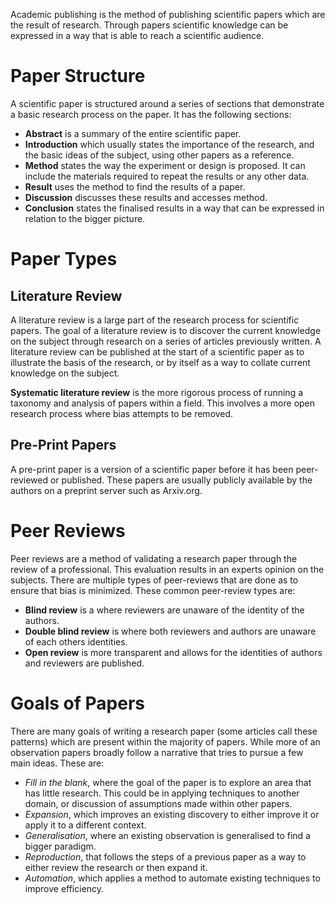 Academic publishing is the method of publishing scientific papers which are the result of research. Through papers scientific knowledge can be expressed in a way that is able to reach a scientific audience.

# Paper Structure
A scientific paper is structured around a series of sections that demonstrate a basic research process on the paper. It has the following sections:
- **Abstract** is a summary of the entire scientific paper.
- **Introduction** which usually states the importance of the research, and the basic ideas of the subject, using other papers as a reference.
- **Method** states the way the experiment or design is proposed. It can include the materials required to repeat the results or any other data.
- **Result** uses the method to find the results of a paper.
- **Discussion** discusses these results and accesses method.
- **Conclusion** states the finalised results in a way that can be expressed in relation to the bigger picture.

# Paper Types
## Literature Review
A literature review is a large part of the research process for scientific papers. The goal of a literature review is to discover the current knowledge on the subject through research on a series of articles previously written. A literature review can be published at the start of a scientific paper as to illustrate the basis of the research, or by itself as a way to collate current knowledge on the subject.

**Systematic literature review** is the more rigorous process of running a taxonomy and analysis of papers within a field. This involves a more open research process where bias attempts to be removed.

## Pre-Print Papers
A pre-print paper is a version of a scientific paper before it has been peer-reviewed or published. These papers are usually publicly available by the authors on a preprint server such as Arxiv.org.

# Peer Reviews
Peer reviews are a method of validating a research paper through the review of a professional. This evaluation results in an experts opinion on the subjects. There are multiple types of peer-reviews that are done as to ensure that bias is minimized. These common peer-review types are:
- **Blind review** is a where reviewers are unaware of the identity of the authors.
- **Double blind review** is where both reviewers and authors are unaware of each others identities.
- **Open review** is more transparent and allows for the identities of authors and reviewers are published.

# Goals of Papers
There are many goals of writing a research paper (some articles call these patterns) which are present within the majority of papers. While more of an observation papers broadly follow a narrative that tries to pursue a few main ideas. These are:
- *Fill in the blank*, where the goal of the paper is to explore an area that has little research. This could be in applying techniques to another domain, or discussion of assumptions made within other papers.
- *Expansion*, which improves an existing discovery to either improve it or apply it to a different context.
- *Generalisation*, where an existing observation is generalised to find a bigger paradigm.
- *Reproduction*, that follows the steps of a previous paper as a way to either review the research or then expand it.
- *Automation*, which applies a method to automate existing techniques to improve efficiency.